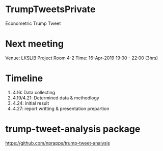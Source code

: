 # TrumpTweetsPrivate
Econometric Trump Tweet

# Next meeting
Venue: LKSLIB Project Room 4-2
Time: 16-Apr-2019 19:00 - 22:00 (3hrs)

# Timeline
1. 4.16: Data collecting
2. 4.19/4.21: Determined data & methodlogy
3. 4.24: initial result
4. 4.27: report writting & presentation prepartion

# trump-tweet-analysis package
https://github.com/nprapps/trump-tweet-analysis

